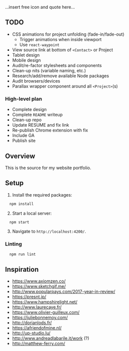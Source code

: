 ...insert free icon and quote here...

## TODO
+ CSS animations for project unfolding (fade-in/fade-out)
  + Trigger animations when inside viewport
  + Use `react-waypoint`
+ View source link at bottom of `<Contact>` or Project
+ Tablet design
+ Mobile design
+ Audit/re-factor stylesheets and components
+ Clean-up nits (variable naming, etc.)
+ Research/add/remove available Node packages
+ Audit browsers/devices
+ Parallax wrapper component around all `<Project>`(s)

### High-level plan
+ Complete design 
+ Complete `README` writeup
+ Clean-up repo
+ Update RESUME and fix link
+ Re-publish Chrome extension with fix
+ Include GA
+ Publish site

## Overview
This is the source for my website portfolio.

## Setup
1. Install the required packages:
```javascript
  npm install
```
2. Start a local server:
```javascript
  npm start 
```
3. Navigate to `http://localhost:4200/`.

### Linting
```javascript
  npm run lint
```

## Inspiration
+ https://www.axiomzen.co/
+ https://www.sketchgif.me/
+ http://www.popularpays.com/2017-year-in-review/
+ https://presnt.jp/
+ https://www.hampshirelight.net/
+ http://www.laurecaye.fr/
+ https://www.olivier-guilleux.com/
+ https://juliebonnemoy.com/
+ http://dorianlods.fr/
+ https://afriendofmine.nl/
+ http://up-studio.lu/
+ http://www.andreadlabarile.it/work (?)
+ http://matthew-ferry.com/
